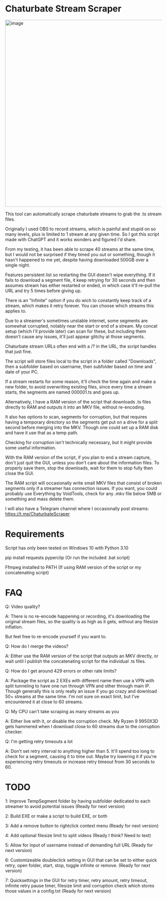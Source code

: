 # Chaturbate Stream Scraper
<img width="842" height="599" alt="image" src="https://github.com/user-attachments/assets/74372a60-fea5-4d32-9771-88b36c821cbe" />


This tool can automatically scrape chaturbate streams to grab the .ts stream files.

Originally I used OBS to record streams, which is painful and stupid on so many levels, plus is limited to 1 stream at any given time. So I got this script made with ChatGPT and it works wonders and figured I'd share.

From my testing, it has been able to scrape 40 streams at the same time, but I would not be surprised if they timed you out or something, though it hasn't happened to me yet, despite having downloaded 500GB over a single night.

Features persistent list so restarting the GUI doesn't wipe everything. If it fails to download a segment file, it keep retrying for 30 seconds and then assumes stream has either restarted or ended, in which case it'll re-pull the URL and try 5 times before giving up.

There is an "Infinite" option if you do wich to constantly keep track of a stream, which makes it retry forever. You can choose which streams this applies to.

Due to a streamer's sometimes unstable internet, some segments are somewhat corrupted, notably near the start or end of a stream. My concat setup (which I'll provide later) can scan for these, but including them doesn't cause any issues, it'll just appear glitchy at those segments.

Chaturbate stream URLs often end with a /? in the URL, the script handles that just fine.

The script will store files local to the script in a folder called "Downloads", then a subfolder based on username, then subfolder based on time and date of your PC.

If a stream restarts for some reason, it'll check the time again and make a new folder, to avoid overwriting existing files, since every time a stream starts, the segments are named 000001.ts and goes up.

Alternatively, I have a RAM version of the script that downloads .ts files directly to RAM and outputs it into an MKV file, without re-encoding.

It also has options to scan, segments for corruption, but that requires having a temporary directory so the segments get put on a drive for a split second before merging into the MKV. Though one could set up a RAM disk and have it use that as a temp path.

Checking for corruption isn't technically necessary, but it might provide some useful information.

With the RAM version of the script, if you plan to end a stream capture, don't just quit the GUI, unless you don't care about the information files. To properly save them, stop the downloads, wait for them to stop fully then close the GUI.

The RAM script will occasionally write small MKV files that consist of broken segments only if a streamer has connection issues. If you want, you could probably use Everything by VoidTools, check for any .mkv file below 5MB or something and mass delete them.

I will also have a Telegram channel where I occasionally post streams: https://t.me/ChaturbateScraper


# Requirements
Script has only been tested on Windows 10 with Python 3.10

pip install requests pyperclip (Or run the included .bat script)

Ffmpeg installed to PATH (If using RAM version of the script or my concatenating script)


# FAQ
Q: Video quality?

A: There is no re-encode happening or recording, it's downloading the original stream files, so the quality is as high as it gets, without any filesize inflation.

But feel free to re-encode yourself if you want to.

Q: How do I merge the videos?

A: Either use the RAM version of the script that outputs an MKV directly, or wait until I publish the concatenating script for the individual .ts files.

Q: How do I get around 429 errors or other rate limits?

A: Package the script as 2 EXEs with different name then use a VPN with split tunneling to have one run through VPN and other through main IP.
Though generally this is only really an issue if you go crazy and download 50+ streams at the same time. I'm not sure on exact limit, but I've encountered it at close to 60 streams.

Q: My CPU can't take scraping as many streams as you

A: Either live with it, or disable the corruption check. My Ryzen 9 9950X3D gets hammered when I download close to 60 streams due to the corruption checker.

Q: I'm getting retry timeouts a lot

A: Don't set retry interval to anything higher than 5. It'll spend too long to check for a segment, causing it to time out. Maybe try lowering it if you're experiencing retry timeouts or increase retry timeout from 30 seconds to 60.


# TODO
1: Improve TempSegment folder by having subfolder dedicated to each streamer to avoid potential issues (Ready for next version)

2: Build EXE or make a script to build EXE, or both

3: Add a remove button to rightclick context menu (Ready for next version)

4: Add optional filesize limit to split videos (Ready I think? Need to test)

5: Allow for input of username instead of demanding full URL (Ready for next version)

6: Customizeable doubleclick setting in GUI that can be set to either quick retry, open folder, start, stop, toggle infinite or remove. (Ready for next version)

7: Quicksettings in the GUI for retry timer, retry amount, retry timeout, infinite retry pause timer, filesize limit and corruption check which stores those values in a config.txt (Ready for next version)
